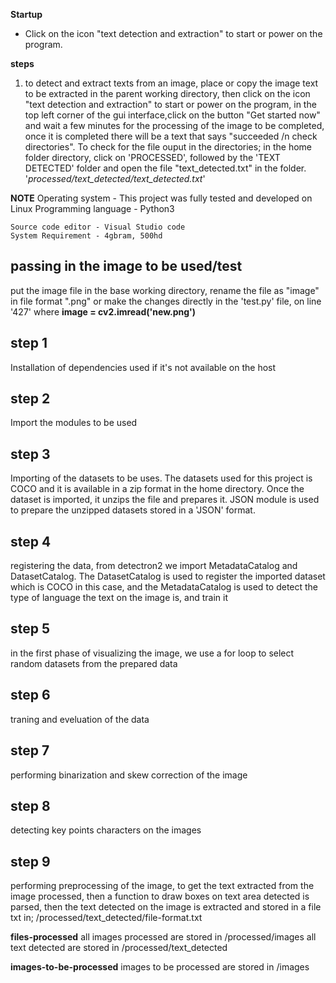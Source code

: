 **Startup**
* Click on the icon "text detection and extraction" to start or power on the program.

**steps**
1. to detect and extract texts from an image, place or copy the image text to be extracted in the parent working directory, then click on the icon "text detection and extraction" to start or power on the program, in the top left corner of the gui interface,click on the button "Get started now" and wait a few minutes for the processing of the image to be completed, once it is completed there will be a text that says "succeeded /n check directories". To check for the file ouput in the directories; in the home folder directory, click on 'PROCESSED', followed by the 'TEXT DETECTED' folder and open the file "text_detected.txt" in the folder.
'*processed/text_detected/text_detected.txt*'

**NOTE** 
    Operating system - This project was fully tested and developed on Linux 
    Programming language - Python3
    
    Source code editor - Visual Studio code
    System Requirement - 4gbram, 500hd

## passing in the image to be used/test
put the image file in the base working directory, rename the file as "image" in file format ".png" or make the changes directly in the 'test.py' file, on line '427' 
where **image = cv2.imread('new.png')**

## step 1
Installation of dependencies used if it's not available on the host

## step 2 
Import the modules to be used

## step 3
Importing of the datasets to be uses. The datasets used for this project is COCO and it is available in a zip format in the home directory. Once the dataset is imported, it unzips the file and prepares it. JSON module is used to prepare the unzipped datasets stored in a 'JSON' format.

## step 4
registering the data, from detectron2 we import MetadataCatalog and DatasetCatalog. The DatasetCatalog is used to register the imported dataset which is COCO in this case, and the MetadataCatalog is used to detect the type of language the text on the image is, and train it

## step 5
in the first phase of visualizing the image, we use a for loop to select random datasets from the prepared data

## step 6 
traning and eveluation of the data 

## step 7 
performing binarization and skew correction of the image

## step 8
detecting key points characters on the images

## step 9
performing preprocessing of the image, to get the text extracted from the image processed, then a function to draw boxes on text area detected is parsed, then the text detected on the image is extracted and stored in a file txt in;
    /processed/text_detected/file-format.txt

**files-processed**
all images processed are stored in /processed/images
all text detected are stored in /processed/text_detected

**images-to-be-processed**
images to be processed are stored in /images

